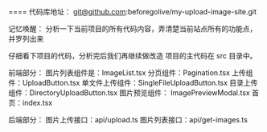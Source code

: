 ====
代码库地址：
git@github.com:beforegolive/my-upload-image-site.git

记忆唤醒：
分析一下当前项目的所有代码内容，弄清楚当前站点所有的功能点，并罗列出来

仔细看下项目的代码，分析完后我们再继续做改造
项目的主代码在 src 目录中。

前端部分：
图片列表组件是：ImageList.tsx
分页组件：Pagination.tsx
上传组件：UploadButton.tsx
单文件上传组件：SingleFileUploadButton.tsx
目录上传组件：DirectoryUploadButton.tsx
图片预览组件： ImagePreviewModal.tsx
首页：index.tsx

后端部分：
图片上传接口：api/upload.ts
图片列表接口：api/get-images.ts
